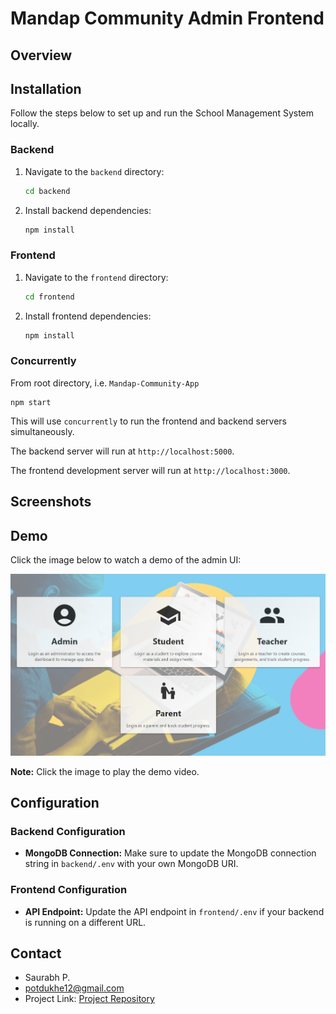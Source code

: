 # Mandap Community Admin Frontend

## Overview



## Installation

Follow the steps below to set up and run the School Management System locally.

### Backend

1. Navigate to the `backend` directory:

    ```bash
    cd backend
    ```

2. Install backend dependencies:

    ```bash
    npm install
    ```



### Frontend

1. Navigate to the `frontend` directory:

    ```bash
    cd frontend
    ```

2. Install frontend dependencies:

    ```bash
    npm install
    ```


### Concurrently 
From root directory, i.e. `Mandap-Community-App`

    npm start

This will use `concurrently` to run the frontend and backend servers simultaneously.

   The backend server will run at `http://localhost:5000`.

   The frontend development server will run at `http://localhost:3000`.

## Screenshots




## Demo

Click the image below to watch a demo of the admin UI:

[![Watch the Demo](assets/choose.png)](assets/LMS_admin_UI_3.mp4)

**Note:** Click the image to play the demo video.


## Configuration

### Backend Configuration

- **MongoDB Connection:** Make sure to update the MongoDB connection string in `backend/.env` with your own MongoDB URI.

### Frontend Configuration

- **API Endpoint:** Update the API endpoint in `frontend/.env` if your backend is running on a different URL.

<!--
## Usage

Provide instructions on how to use or interact with your School Management System. Include any specific features, workflows, or functionality users should be aware of.


## License

This project is licensed under the [MIT License](LICENSE).


## Contributing

Feel free to contribute to this project. Fork the repository, make your changes, and submit a pull request.


## Acknowledgments

Mention any contributors, libraries, or resources you would like to acknowledge.
-->

## Contact

- Saurabh P.
- potdukhe12@gmail.com
- Project Link: [Project Repository](https://github.com/potdukhe12/LMS-Application)


<!--
## Related Projects

List any related projects or repositories that users may find interesting.

---

Adjust the sections and content as needed based on your project's specifics. The sections provided cover additional details, usage instructions, acknowledgments, contact information, and related projects. Modify or remove sections based on your project's requirements.
-->
